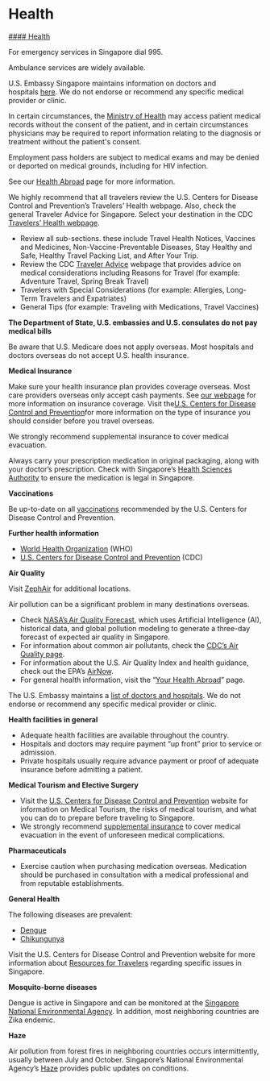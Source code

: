 # Health

[#### Health](javascript:void(0); "Health")

For emergency services in Singapore dial 995.

Ambulance services are widely available.

U.S. Embassy Singapore maintains information on doctors and hospitals [here](https://sg.usembassy.gov/medical-facilities/). We do not endorse or recommend any specific medical provider or clinic.

In certain circumstances, the [Ministry of Health](https://www.moh.gov.sg/) may access patient medical records without the consent of the patient, and in certain circumstances physicians may be required to report information relating to the diagnosis or treatment without the patient's consent.

Employment pass holders are subject to medical exams and may be denied or deported on medical grounds, including for HIV infection.

See our [Health Abroad](https://travel.state.gov/content/travel/en/international-travel/before-you-go/your-health-abroad.html) page for more information.

We highly recommend that all travelers review the U.S. Centers for Disease Control and Prevention’s Travelers’ Health webpage. Also, check the general Traveler Advice for Singapore. Select your destination in the CDC [Travelers’ Health webpage](https://wwwnc.cdc.gov/travel).

* Review all sub-sections. these include Travel Health Notices, Vaccines and Medicines, Non-Vaccine-Preventable Diseases, Stay Healthy and Safe, Healthy Travel Packing List, and After Your Trip.
* Review the CDC [Traveler Advice](https://wwwnc.cdc.gov/travel) webpage that provides advice on medical considerations including Reasons for Travel (for example: Adventure Travel, Spring Break Travel)
* Travelers with Special Considerations (for example: Allergies, Long-Term Travelers and Expatriates)
* General Tips (for example: Traveling with Medications, Travel Vaccines)

**The Department of State, U.S. embassies and U.S. consulates do not pay medical bills**

Be aware that U.S. Medicare does not apply overseas. Most hospitals and doctors overseas do not accept U.S. health insurance.

**Medical Insurance**

Make sure your health insurance plan provides coverage overseas. Most care providers overseas only accept cash payments. See [our webpage](https://travel.state.gov/content/travel/en/international-travel/before-you-go/your-health-abroad/Insurance_Coverage_Overseas.html) for more information on insurance coverage. Visit the[U.S. Centers for Disease Control and Prevention](https://www.cdc.gov/)for more information on the type of insurance you should consider before you travel overseas.

We strongly recommend supplemental insurance to cover medical evacuation.

Always carry your prescription medication in original packaging, along with your doctor’s prescription. Check with Singapore’s [Health Sciences Authority](https://www.hsa.gov.sg/) to ensure the medication is legal in Singapore.

**Vaccinations**

Be up-to-date on all [vaccinations](https://wwwnc.cdc.gov/travel/destinations/traveler/none/singapore) recommended by the U.S. Centers for Disease Control and Prevention.

**Further health information**

* [World Health Organization](https://www.who.int/) (WHO)
* [U.S. Centers for Disease Control and Prevention](https://www.cdc.gov/) (CDC)

**Air Quality**

Visit [ZephAir](https://zephair.stategdi.cloud/locations) for additional locations.

Air pollution can be a significant problem in many destinations overseas.

* Check [NASA’s Air Quality Forecast](https://aeronet.gsfc.nasa.gov/new_web/aqforecast), which uses Artificial Intelligence (AI), historical data, and global pollution modeling to generate a three-day forecast of expected air quality in Singapore.
* For information about common air pollutants, check the [CDC’s Air Quality page](https://www.cdc.gov/air-quality/pollutants/).
* For information about the U.S. Air Quality Index and health guidance, check out the EPA’s [AirNow](https://www.airnow.gov/aqi/aqi-basics/).
* For general health information, visit the “[Your Health Abroad](https://travel.state.gov/content/travel/en/international-travel/before-you-go/your-health-abroad.html)” page.

The U.S. Embassy maintains a [list of doctors and hospitals](https://sg.usembassy.gov/medical-facilities/). We do not endorse or recommend any specific medical provider or clinic.

**Health facilities in general**

* Adequate health facilities are available throughout the country.
* Hospitals and doctors may require payment “up front” prior to service or admission.
* Private hospitals usually require advance payment or proof of adequate insurance before admitting a patient.

**Medical Tourism and Elective Surgery**

* Visit the [U.S. Centers for Disease Control and Prevention](https://www.cdc.gov/) website for information on Medical Tourism, the risks of medical tourism, and what you can do to prepare before traveling to Singapore.
* We strongly recommend [supplemental insurance](https://travel.state.gov/content/travel/en/international-travel/before-you-go/your-health-abroad/Insurance_Coverage_Overseas.html) to cover medical evacuation in the event of unforeseen medical complications.

**Pharmaceuticals**

* Exercise caution when purchasing medication overseas. Medication should be purchased in consultation with a medical professional and from reputable establishments.

**General Health**

The following diseases are prevalent:

* [Dengue](https://www.cdc.gov/dengue/index.html)
* [Chikungunya](https://www.cdc.gov/chikungunya/about/index.html)

Visit the U.S. Centers for Disease Control and Prevention website for more information about [Resources for Travelers](https://wwwnc.cdc.gov/travel) regarding specific issues in Singapore.

**Mosquito-borne diseases**

Dengue is active in Singapore and can be monitored at the [Singapore National Environmental Agency](https://www.nea.gov.sg/). In addition, most neighboring countries are Zika endemic.

**Haze**

Air pollution from forest fires in neighboring countries occurs intermittently, usually between July and October. Singapore’s National Environmental Agency’s [Haze](https://www.haze.gov.sg/) provides public updates on conditions.